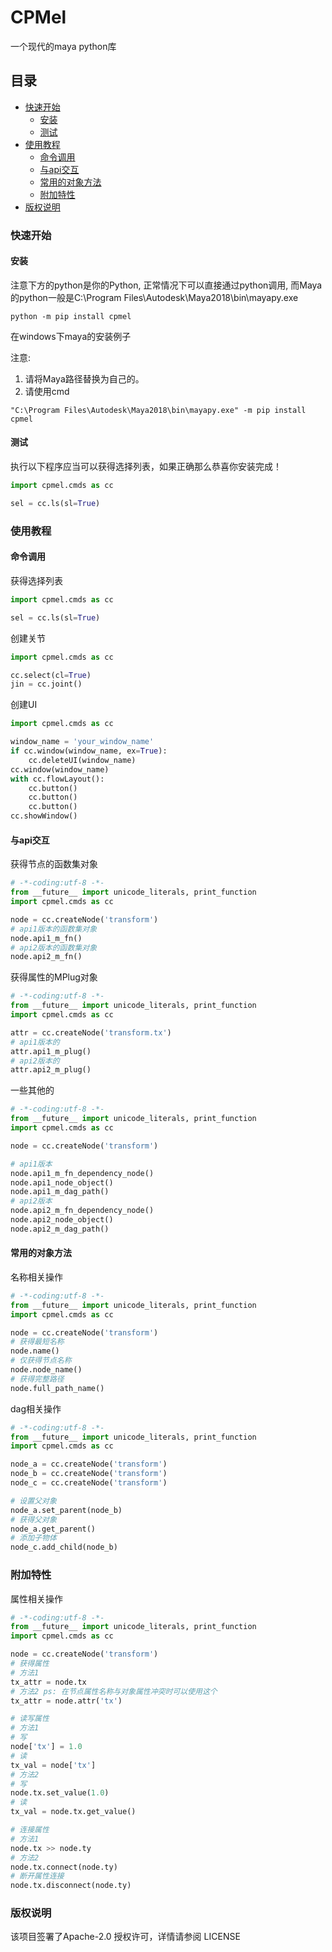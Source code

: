 # CPMel

一个现代的maya python库

## 目录

- [快速开始](#快速开始)
    * [安装](#安装)
    * [测试](#测试)
- [使用教程](#使用教程)
    * [命令调用](#命令调用)
    * [与api交互](#与api交互)
    * [常用的对象方法](#常用的对象方法)
    * [附加特性](#附加特性)
- [版权说明](#版权说明)

### 快速开始

#### 安装

注意下方的python是你的Python, 正常情况下可以直接通过python调用, 而Maya的python一般是C:\Program Files\Autodesk\Maya2018\bin\mayapy.exe

```commandline
python -m pip install cpmel
```

在windows下maya的安装例子

注意:

1. 请将Maya路径替换为自己的。
2. 请使用cmd

```commandline
"C:\Program Files\Autodesk\Maya2018\bin\mayapy.exe" -m pip install cpmel
```

#### 测试

执行以下程序应当可以获得选择列表，如果正确那么恭喜你安装完成！

```python
import cpmel.cmds as cc

sel = cc.ls(sl=True)
```

### 使用教程

#### 命令调用

获得选择列表

```python
import cpmel.cmds as cc

sel = cc.ls(sl=True)
```

创建关节

```python
import cpmel.cmds as cc

cc.select(cl=True)
jin = cc.joint()
```

创建UI

```python
import cpmel.cmds as cc

window_name = 'your_window_name'
if cc.window(window_name, ex=True):
    cc.deleteUI(window_name)
cc.window(window_name)
with cc.flowLayout():
    cc.button()
    cc.button()
    cc.button()
cc.showWindow()
```

#### 与api交互

获得节点的函数集对象

```python
# -*-coding:utf-8 -*-
from __future__ import unicode_literals, print_function
import cpmel.cmds as cc

node = cc.createNode('transform')
# api1版本的函数集对象
node.api1_m_fn()
# api2版本的函数集对象
node.api2_m_fn()
```

获得属性的MPlug对象

```python
# -*-coding:utf-8 -*-
from __future__ import unicode_literals, print_function
import cpmel.cmds as cc

attr = cc.createNode('transform.tx')
# api1版本的
attr.api1_m_plug()
# api2版本的
attr.api2_m_plug()
```

一些其他的

```python
# -*-coding:utf-8 -*-
from __future__ import unicode_literals, print_function
import cpmel.cmds as cc

node = cc.createNode('transform')

# api1版本
node.api1_m_fn_dependency_node()
node.api1_node_object()
node.api1_m_dag_path()
# api2版本
node.api2_m_fn_dependency_node()
node.api2_node_object()
node.api2_m_dag_path()
```

#### 常用的对象方法

名称相关操作

```python
# -*-coding:utf-8 -*-
from __future__ import unicode_literals, print_function
import cpmel.cmds as cc

node = cc.createNode('transform')
# 获得最短名称
node.name()
# 仅获得节点名称
node.node_name()
# 获得完整路径
node.full_path_name()
```

dag相关操作

```python
# -*-coding:utf-8 -*-
from __future__ import unicode_literals, print_function
import cpmel.cmds as cc

node_a = cc.createNode('transform')
node_b = cc.createNode('transform')
node_c = cc.createNode('transform')

# 设置父对象
node_a.set_parent(node_b)
# 获得父对象
node_a.get_parent()
# 添加子物体
node_c.add_child(node_b)
```

### 附加特性

属性相关操作

```python
# -*-coding:utf-8 -*-
from __future__ import unicode_literals, print_function
import cpmel.cmds as cc

node = cc.createNode('transform')
# 获得属性
# 方法1
tx_attr = node.tx
# 方法2 ps: 在节点属性名称与对象属性冲突时可以使用这个
tx_attr = node.attr('tx')

# 读写属性
# 方法1
# 写
node['tx'] = 1.0
# 读
tx_val = node['tx']
# 方法2
# 写
node.tx.set_value(1.0)
# 读
tx_val = node.tx.get_value()

# 连接属性
# 方法1
node.tx >> node.ty
# 方法2
node.tx.connect(node.ty)
# 断开属性连接
node.tx.disconnect(node.ty)
```

### 版权说明

该项目签署了Apache-2.0 授权许可，详情请参阅 LICENSE